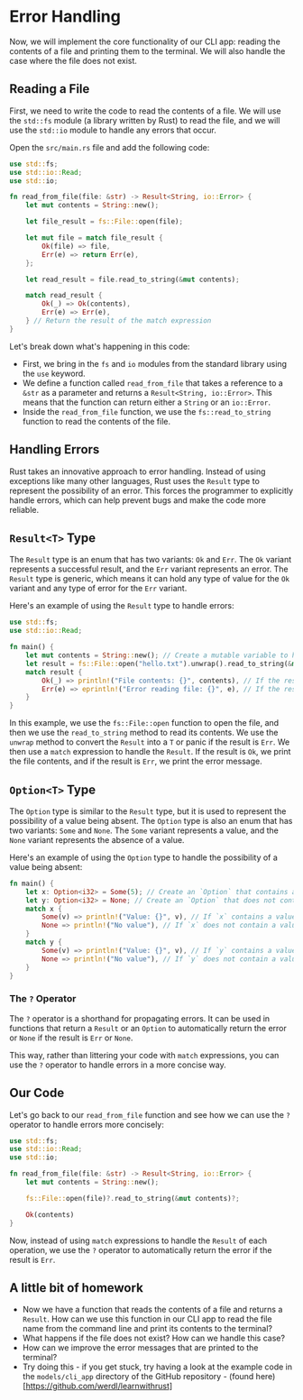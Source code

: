 # Error Handling
Now, we will implement the core functionality of our CLI app: reading the contents of a file and printing them to the terminal. We will also handle the case where the file does not exist.

## Reading a File
First, we need to write the code to read the contents of a file. We will use the `std::fs` module (a library written by Rust) to read the file, and we will use the `std::io` module to handle any errors that occur.

Open the `src/main.rs` file and add the following code:

```rust
use std::fs;
use std::io::Read;
use std::io;

fn read_from_file(file: &str) -> Result<String, io::Error> {
    let mut contents = String::new();

    let file_result = fs::File::open(file);

    let mut file = match file_result {
        Ok(file) => file,
        Err(e) => return Err(e),
    };

    let read_result = file.read_to_string(&mut contents);

    match read_result {
        Ok(_) => Ok(contents),
        Err(e) => Err(e),
    } // Return the result of the match expression
}
```

Let's break down what's happening in this code:
- First, we bring in the `fs` and `io` modules from the standard library using the `use` keyword.
- We define a function called `read_from_file` that takes a reference to a `&str` as a parameter and returns a `Result<String, io::Error>`. This means that the function can return either a `String` or an `io::Error`.
- Inside the `read_from_file` function, we use the `fs::read_to_string` function to read the contents of the file.

## Handling Errors
Rust takes an innovative approach to error handling. Instead of using exceptions like many other languages, Rust uses the `Result` type to represent the possibility of an error. This forces the programmer to explicitly handle errors, which can help prevent bugs and make the code more reliable.
## `Result<T>` Type
The `Result` type is an enum that has two variants: `Ok` and `Err`. The `Ok` variant represents a successful result, and the `Err` variant represents an error. The `Result` type is generic, which means it can hold any type of value for the `Ok` variant and any type of error for the `Err` variant.

Here's an example of using the `Result` type to handle errors:

```rust
use std::fs;
use std::io::Read;

fn main() {
    let mut contents = String::new(); // Create a mutable variable to hold the file contents
    let result = fs::File::open("hello.txt").unwrap().read_to_string(&mut contents); // Try to open the file and read its contents
    match result {
        Ok(_) => println!("File contents: {}", contents), // If the result is Ok, print the file contents
        Err(e) => eprintln!("Error reading file: {}", e), // If the result is Err, print the error message
    }
}
```

In this example, we use the `fs::File::open` function to open the file, and then we use the `read_to_string` method to read its contents. We use the `unwrap` method to convert the `Result` into a `T` or panic if the result is `Err`. We then use a `match` expression to handle the `Result`. If the result is `Ok`, we print the file contents, and if the result is `Err`, we print the error message.

## `Option<T>` Type
The `Option` type is similar to the `Result` type, but it is used to represent the possibility of a value being absent. The `Option` type is also an enum that has two variants: `Some` and `None`. The `Some` variant represents a value, and the `None` variant represents the absence of a value.

Here's an example of using the `Option` type to handle the possibility of a value being absent:

```rust
fn main() {
    let x: Option<i32> = Some(5); // Create an `Option` that contains a value
    let y: Option<i32> = None; // Create an `Option` that does not contain a value
    match x {
        Some(v) => println!("Value: {}", v), // If `x` contains a value, print the value
        None => println!("No value"), // If `x` does not contain a value, print a message
    }
    match y {
        Some(v) => println!("Value: {}", v), // If `y` contains a value, print the value
        None => println!("No value"), // If `y` does not contain a value, print a message
    }
}
```

### The `?` Operator
The `?` operator is a shorthand for propagating errors. It can be used in functions that return a `Result` or an `Option` to automatically return the error or `None` if the result is `Err` or `None`.

This way, rather than littering your code with `match` expressions, you can use the `?` operator to handle errors in a more concise way.

## Our Code
Let's go back to our `read_from_file` function and see how we can use the `?` operator to handle errors more concisely:

```rust
use std::fs;
use std::io::Read;
use std::io;

fn read_from_file(file: &str) -> Result<String, io::Error> {
    let mut contents = String::new();

    fs::File::open(file)?.read_to_string(&mut contents)?;

    Ok(contents)
}
```
Now, instead of using `match` expressions to handle the `Result` of each operation, we use the `?` operator to automatically return the error if the result is `Err`.
## A little bit of homework
- Now we have a function that reads the contents of a file and returns a `Result`. How can we use this function in our CLI app to read the file name from the command line and print its contents to the terminal?
- What happens if the file does not exist? How can we handle this case?
- How can we improve the error messages that are printed to the terminal?
- Try doing this - if you get stuck, try having a look at the example code in the `models/cli_app` directory of the GitHub repository - (found here)[https://github.com/werdl/learnwithrust]